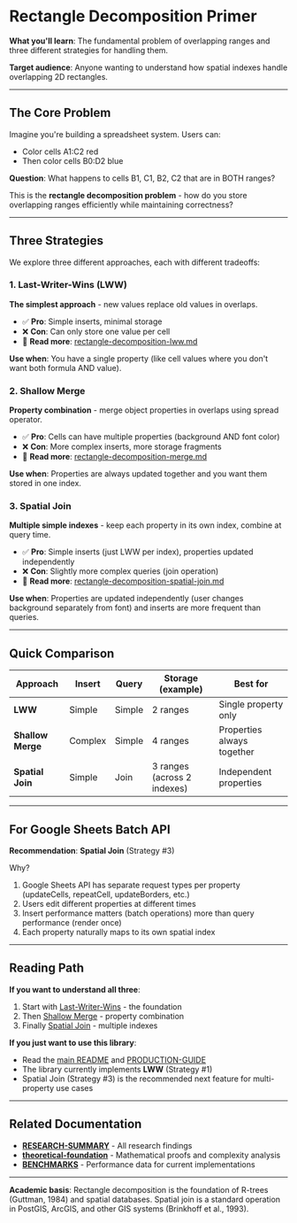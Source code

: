 # Rectangle Decomposition Primer

**What you'll learn**: The fundamental problem of overlapping ranges and three different strategies for handling them.

**Target audience**: Anyone wanting to understand how spatial indexes handle overlapping 2D rectangles.

---

## The Core Problem

Imagine you're building a spreadsheet system. Users can:
- Color cells A1:C2 red
- Then color cells B0:D2 blue

**Question**: What happens to cells B1, C1, B2, C2 that are in BOTH ranges?

This is the **rectangle decomposition problem** - how do you store overlapping ranges efficiently while maintaining correctness?

---

## Three Strategies

We explore three different approaches, each with different tradeoffs:

### 1. Last-Writer-Wins (LWW)

**The simplest approach** - new values replace old values in overlaps.

- ✅ **Pro**: Simple inserts, minimal storage
- ❌ **Con**: Can only store one value per cell
- 📖 **Read more**: [rectangle-decomposition-lww.md](./diagrams/rectangle-decomposition-lww.md)

**Use when**: You have a single property (like cell values where you don't want both formula AND value).

### 2. Shallow Merge

**Property combination** - merge object properties in overlaps using spread operator.

- ✅ **Pro**: Cells can have multiple properties (background AND font color)
- ❌ **Con**: More complex inserts, more storage fragments
- 📖 **Read more**: [rectangle-decomposition-merge.md](./diagrams/rectangle-decomposition-merge.md)

**Use when**: Properties are always updated together and you want them stored in one index.

### 3. Spatial Join

**Multiple simple indexes** - keep each property in its own index, combine at query time.

- ✅ **Pro**: Simple inserts (just LWW per index), properties updated independently
- ❌ **Con**: Slightly more complex queries (join operation)
- 📖 **Read more**: [rectangle-decomposition-spatial-join.md](./diagrams/rectangle-decomposition-spatial-join.md)

**Use when**: Properties are updated independently (user changes background separately from font) and inserts are more frequent than queries.

---

## Quick Comparison

| Approach           | Insert      | Query      | Storage (example)           | Best for                   |
| ------------------ | ----------- | ---------- | --------------------------- | -------------------------- |
| **LWW**            | Simple      | Simple     | 2 ranges                    | Single property only       |
| **Shallow Merge**  | Complex     | Simple     | 4 ranges                    | Properties always together |
| **Spatial Join**   | Simple      | Join       | 3 ranges (across 2 indexes) | Independent properties     |

---

## For Google Sheets Batch API

**Recommendation**: **Spatial Join** (Strategy #3)

Why?
1. Google Sheets API has separate request types per property (updateCells, repeatCell, updateBorders, etc.)
2. Users edit different properties at different times
3. Insert performance matters (batch operations) more than query performance (render once)
4. Each property naturally maps to its own spatial index

---

## Reading Path

**If you want to understand all three**:
1. Start with [Last-Writer-Wins](./diagrams/rectangle-decomposition-lww.md) - the foundation
2. Then [Shallow Merge](./diagrams/rectangle-decomposition-merge.md) - property combination
3. Finally [Spatial Join](./diagrams/rectangle-decomposition-spatial-join.md) - multiple indexes

**If you just want to use this library**:
- Read the [main README](../README.md) and [PRODUCTION-GUIDE](../PRODUCTION-GUIDE.md)
- The library currently implements **LWW** (Strategy #1)
- Spatial Join (Strategy #3) is the recommended next feature for multi-property use cases

---

## Related Documentation

- **[RESEARCH-SUMMARY](./core/RESEARCH-SUMMARY.md)** - All research findings
- **[theoretical-foundation](./core/theoretical-foundation.md)** - Mathematical proofs and complexity analysis
- **[BENCHMARKS](../BENCHMARKS.md)** - Performance data for current implementations

---

**Academic basis**: Rectangle decomposition is the foundation of R-trees (Guttman, 1984) and spatial databases. Spatial join is a standard operation in PostGIS, ArcGIS, and other GIS systems (Brinkhoff et al., 1993).
